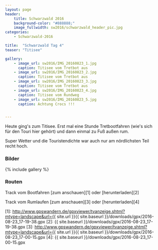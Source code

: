 ```yaml
---
layout: page
header:
    title: Schwarzwald 2016	
    background-color: "#888888;"
    image_fullwidth: sw2016/schwarzwald_header_pic.jpg
categories:
    - Schwarzwald-2016

title:  "Schwarzwald Tag 4"
teaser: "Titisee"

gallery:
    - image_url: sw2016/IMG_20160823_1.jpg
      caption: Titisee vom Tretbot aus
    - image_url: sw2016/IMG_20160823_2.jpg
      caption: Titisee vom Tretbot aus
    - image_url: sw2016/IMG_20160823_3.jpg
      caption: Titisee vom Tretbot aus
    - image_url: sw2016/IMG_20160823_4.jpg
      caption: Titisee vom Rundweg
    - image_url: sw2016/IMG_20160823_5.jpg
      caption: Achtung Crocs !!!


---
```



Heute ging's zum Titisee. Erst mal eine Stunde Tretbootfahren (wie's sich für den Touri hier gehört) und dann einmal zu Fuß außen rum.

Super Wetter und die Touristendichte war auch nur am nördlichsten Teil recht hoch.


### Bilder

{% include gallery %}

### Routen

Track vom Bootfahren [zum anschauen][1] oder [herunterladen][2]

Track vom Rumlaufen [zum anschauen][3] oder [herunterladen][4]



 [1]: http://www.gpswandern.de/gpxviewer/tvanzeige.shtml?mtype=landscape&url={{ site.url }}{{ site.baseurl }}/downloads/gpx/2016-08-23_17-19-38.gpx
 [2]: {{ site.baseurl }}/downloads/gpx/2016-08-23_17-19-38.gpx
 [3]: http://www.gpswandern.de/gpxviewer/tvanzeige.shtml?mtype=landscape&url={{ site.url }}{{ site.baseurl }}/downloads/gpx/2016-08-23_17-00-15.gpx
 [4]: {{ site.baseurl }}/downloads/gpx/2016-08-23_17-00-15.gpx

